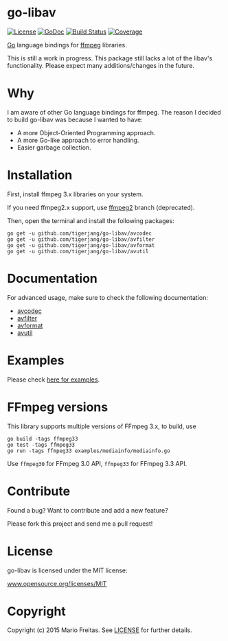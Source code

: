# go-libav

[![License](http://img.shields.io/badge/license-MIT-red.svg?style=flat)](https://github.com/tigerjang/go-libav/blob/master/LICENSE.txt)
[![GoDoc](https://godoc.org/github.com/tigerjang/go-libav?status.svg)](https://godoc.org/github.com/tigerjang/go-libav)
[![Build
Status](http://img.shields.io/travis/imkira/go-libav.svg?style=flat)](https://travis-ci.org/imkira/go-libav)
[![Coverage](http://img.shields.io/codecov/c/github/imkira/go-libav.svg?style=flat)](https://codecov.io/github/imkira/go-libav)

[Go](https://golang.org) language bindings for [ffmpeg](https://ffmpeg.org)
libraries.

This is still a work in progress. This package still lacks a lot of the libav's
functionality. Please expect many additions/changes in the future.

# Why

I am aware of other Go language bindings for ffmpeg.
The reason I decided to build go-libav was because I wanted to have:

- A more Object-Oriented Programming approach.
- A more Go-like approach to error handling.
- Easier garbage collection.

# Installation

First, install ffmpeg 3.x libraries on your system.

If you need ffmpeg2.x support, use
[ffmpeg2](https://github.com/tigerjang/go-libav/tree/ffmpeg2) branch (deprecated).

Then, open the terminal and install the following packages:

```
go get -u github.com/tigerjang/go-libav/avcodec
go get -u github.com/tigerjang/go-libav/avfilter
go get -u github.com/tigerjang/go-libav/avformat
go get -u github.com/tigerjang/go-libav/avutil
```

# Documentation

For advanced usage, make sure to check the following documentation:

- [avcodec](http://godoc.org/github.com/tigerjang/go-libav/avcodec)
- [avfilter](http://godoc.org/github.com/tigerjang/go-libav/avfilter)
- [avformat](http://godoc.org/github.com/tigerjang/go-libav/avformat)
- [avutil](http://godoc.org/github.com/tigerjang/go-libav/avutil)

# Examples

Please check [here for examples](https://github.com/tigerjang/go-libav/tree/master/examples).

# FFmpeg versions

This library supports multiple versions of FFmpeg 3.x, to build, use

```
go build -tags ffmpeg33
go test -tags ffmpeg33
go run -tags ffmpeg33 examples/mediainfo/mediainfo.go
```

Use `ffmpeg30` for FFmpeg 3.0 API, `ffmpeg33` for FFmpeg 3.3 API.

# Contribute

Found a bug? Want to contribute and add a new feature?

Please fork this project and send me a pull request!

# License

go-libav is licensed under the MIT license:

www.opensource.org/licenses/MIT

# Copyright

Copyright (c) 2015 Mario Freitas. See
[LICENSE](http://github.com/tigerjang/go-libav/blob/master/LICENSE)
for further details.
